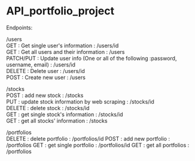 # API_portfolio_project

Endpoints:  

/users  
GET : Get single user's information  : /users/id  
GET : Get all users and their information  : /users  
PATCH/PUT : Update user info (One or all of the following :password, username, email)  : /users/id  
DELETE : Delete user  : /users/id  
POST : Create new user  : /users  
  
/stocks  
POST : add new stock  : /stocks  
PUT : update stock information by web scraping  : /stocks/id  
DELETE : delete stock  : /stocks/id  
GET : get single stock's information  : /stocks/id  
GET : get all stocks' information  : /stocks  

/portfolios  
DELETE : delete portfolio  : /portfolios/id
POST : add new portfolio  : /portfolios
GET : get single portfolio  : /portfolios/id
GET : get all portfolios  : /portfolios

